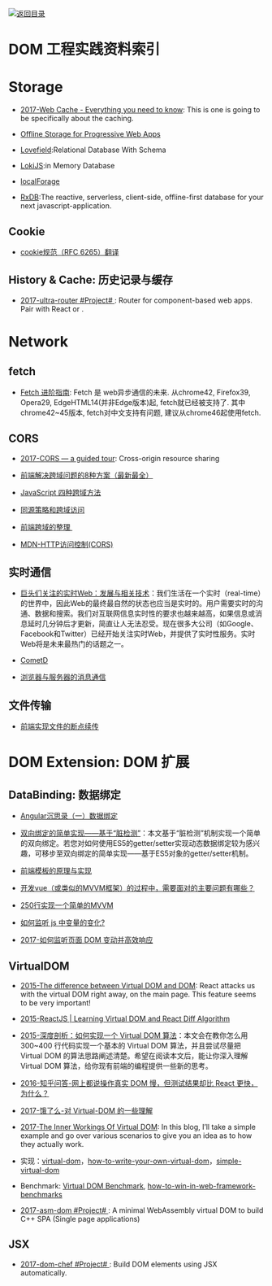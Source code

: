[![返回目录](https://parg.co/UGo)](https://parg.co/b4z) 
 
 


 


 


 





# DOM 工程实践资料索引

# Storage



- [2017-Web Cache - Everything you need to know](http://kamranahmed.info/blog/2017/03/14/quick-guide-to-http-caching/?rd=1): This is one is going to be specifically about the caching.

- [Offline Storage for Progressive Web Apps](https://medium.com/dev-channel/offline-storage-for-progressive-web-apps-70d52695513c#.19w8r1c4o)
 

- [Lovefield](https://google.github.io/lovefield/):Relational Database With Schema


- [LokiJS](https://github.com/techfort/LokiJS):in Memory Database



- [localForage](https://github.com/localForage/localForage)



- [RxDB](https://github.com/pubkey/rxdb):The reactive, serverless, client-side, offline-first database for your next javascript-application.




## Cookie

- [cookie规范（RFC 6265）翻译](https://github.com/renaesop/blog/issues/4)



## History & Cache: 历史记录与缓存


- [2017-ultra-router #Project# ](https://github.com/gt3/ultra-router): Router for component-based web apps. Pair with React or <BYOF />.


# Network






## fetch



- [Fetch 进阶指南](http://louiszhai.github.io/2016/11/02/fetch/): Fetch 是 web异步通信的未来. 从chrome42, Firefox39, Opera29, EdgeHTML14(并非Edge版本)起, fetch就已经被支持了. 其中chrome42~45版本, fetch对中文支持有问题, 建议从chrome46起使用fetch.


## CORS



- [2017-CORS — a guided tour](https://parg.co/bOF): Cross-origin resource sharing

- [前端解决跨域问题的8种方案（最新最全）](http://www.tuicool.com/articles/ENZbEvi)

- [JavaScript 四种跨域方法](http://segmentfault.com/a/1190000003642057?utm_source=tuicool)

- [同源策略和跨域访问](http://blog.csdn.net/shimiso/article/details/21830313)

- [前端跨域的整理 ](http://qiutc.me/post/cross-domain-collections.html?utm_source=tuicool&utm_medium=referral)

- [MDN-HTTP访问控制(CORS)](https://parg.co/UGw)

## 实时通信



- [巨头们关注的实时Web：发展与相关技术](https://parg.co/UGB)：我们生活在一个实时（real-time）的世界中，因此Web的最终最自然的状态也应当是实时的。用户需要实时的沟通、数据和搜索。我们对互联网信息实时性的要求也越来越高，如果信息或消息延时几分钟后才更新，简直让人无法忍受。现在很多大公司（如Google、Facebook和Twitter）已经开始关注实时Web，并提供了实时性服务。实时Web将是未来最热门的话题之一。


- [CometD](https://github.com/cometd/cometd)


- [浏览器与服务器的消息通信](http://blog.brucefeng.info/post/brower-server-msg)
## 文件传输




- [前端实现文件的断点续传](http://www.tuicool.com/articles/neUzAbB)





# DOM Extension: DOM 扩展


## DataBinding: 数据绑定



- [Angular沉思录（一）数据绑定](https://github.com/xufei/blog/issues/10)

- [双向绑定的简单实现——基于“脏检测”](https://parg.co/bOW)：本文基于“脏检测”机制实现一个简单的双向绑定。若您对如何使用ES5的getter/setter实现动态数据绑定较为感兴趣，可移步至双向绑定的简单实现——基于ES5对象的getter/setter机制。

- [前端模板的原理与实现](http://www.tuicool.com/articles/Q73Ubym)

- [开发vue（或类似的MVVM框架）的过程中，需要面对的主要问题有哪些？](https://www.zhihu.com/question/53176471/answer/134004234)

- [250行实现一个简单的MVVM](https://zhuanlan.zhihu.com/p/24475845)


- [如何监听 js 中变量的变化?](https://www.zhihu.com/question/44724640)

- [2017-如何监听页面 DOM 变动并高效响应](https://hijiangtao.github.io/2017/08/03/How-to-Manipulate-DOM-Effectively/)


## VirtualDOM



- [2015-The difference between Virtual DOM and DOM](http://reactkungfu.com/2015/10/the-difference-between-virtual-dom-and-dom/): React attacks us with the virtual DOM right away, on the main page. This feature seems to be very important!

- [2015-ReactJS | Learning Virtual DOM and React Diff Algorithm](http://www.oyecode.com/2015/09/reactjs-learning-virtual-dom-and-react.html)

- [2015-深度剖析：如何实现一个 Virtual DOM 算法](https://github.com/livoras/blog/issues/13)：本文会在教你怎么用 300~400 行代码实现一个基本的 Virtual DOM 算法，并且尝试尽量把 Virtual DOM 的算法思路阐述清楚。希望在阅读本文后，能让你深入理解 Virtual DOM 算法，给你现有前端的编程提供一些新的思考。


- [2016-知乎问答-网上都说操作真实 DOM 慢，但测试结果却比 React 更快，为什么？](https://www.zhihu.com/question/31809713/answer/53544875)

- [2017-饿了么-对 Virtual-DOM 的一些理解](https://zhuanlan.zhihu.com/p/25630842)

- [2017-The Inner Workings Of Virtual DOM](https://medium.com/@rajaraodv/the-inner-workings-of-virtual-dom-666ee7ad47cf#.or5425hja): In this blog, I’ll take a simple example and go over various scenarios to give you an idea as to how they actually work.
- 实现：[virtual-dom](https://github.com/Matt-Esch/virtual-dom)，[how-to-write-your-own-virtual-dom](https://medium.com/@deathmood/how-to-write-your-own-virtual-dom-ee74acc13060#.59fqwanqa)，[simple-virtual-dom](https://github.com/livoras/simple-virtual-dom)

- Benchmark: [Virtual DOM Benchmark](http://vdom-benchmark.github.io/vdom-benchmark/), [how-to-win-in-web-framework-benchmarks](https://medium.com/@localvoid/how-to-win-in-web-framework-benchmarks-8bc31af76ce7#.h3nedvhr5)

- [2017-asm-dom #Project# ](https://github.com/mbasso/asm-dom/blob/master/README.md): A minimal WebAssembly virtual DOM to build C++ SPA (Single page applications)


## JSX

- [2017-dom-chef #Project# ](https://github.com/vadimdemedes/dom-chef): Build DOM elements using JSX automatically.


